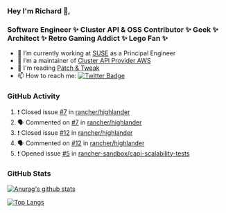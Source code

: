 ### Hey I'm Richard 👋, 

<h3 align="left">Software Engineer ✨ Cluster API & OSS Contributor ✨ Geek ✨ Architect ✨ Retro Gaming Addict ✨ Lego Fan ✨</h3>

- 🔭 I’m currently working at [SUSE](https://www.suse.com/) as a Principal Engineer
- 👯 I’m a maintainer of [Cluster API Provider AWS](https://github.com/kubernetes-sigs/cluster-api-provider-aws)
- 💬 I'm reading [Patch & Tweak](https://bjooks.com/products/patch-tweak-exploring-modular-synthesis)
- 📫 How to reach me: [![Twitter Badge](https://img.shields.io/badge/-@fruit_case-00acee?style=flat&logo=Twitter&logoColor=white)](https://twitter.com/intent/follow?screen_name=fruit_case "Follow on Twitter")

### GitHub Activity 

<!--START_SECTION:activity-->
1. ❗️ Closed issue [#7](https://github.com/rancher/highlander/issues/7) in [rancher/highlander](https://github.com/rancher/highlander)
2. 🗣 Commented on [#7](https://github.com/rancher/highlander/issues/7) in [rancher/highlander](https://github.com/rancher/highlander)
3. ❗️ Closed issue [#12](https://github.com/rancher/highlander/issues/12) in [rancher/highlander](https://github.com/rancher/highlander)
4. 🗣 Commented on [#12](https://github.com/rancher/highlander/issues/12) in [rancher/highlander](https://github.com/rancher/highlander)
5. ❗️ Opened issue [#5](https://github.com/rancher-sandbox/capi-scalability-tests/issues/5) in [rancher-sandbox/capi-scalability-tests](https://github.com/rancher-sandbox/capi-scalability-tests)
<!--END_SECTION:activity-->

### GitHub Stats

[![Anurag's github stats](https://github-readme-stats.vercel.app/api?username=richardcase&count_private=true&show_icons=true)](https://github.com/anuraghazra/github-readme-stats)

[![Top Langs](https://github-readme-stats.vercel.app/api/top-langs/?username=richardcase&hide=html&layout=compact)](https://github.com/anuraghazra/github-readme-stats)
